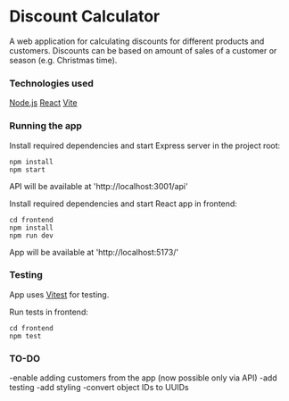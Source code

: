 # Discount Calculator

A web application for calculating discounts for different products and customers. Discounts can be based on amount of sales of a customer or season (e.g. Christmas time). 

### Technologies used
[Node.js](https://nodejs.org/en)
[React](https://react.dev/)
[Vite](https://vitejs.dev/)

### Running the app
Install required dependencies and start Express server in the project root:

```
npm install
npm start
```

API will be available at 'http://localhost:3001/api'

Install required dependencies and start React app in frontend:

```
cd frontend
npm install
npm run dev
```

App will be available at 'http://localhost:5173/'

### Testing

App uses [Vitest](https://vitest.dev/) for testing.

Run tests in frontend:

```
cd frontend
npm test
```


### TO-DO 

-enable adding customers from the app (now possible only via API)
-add testing
-add styling
-convert object IDs to UUIDs